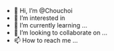 - 👋 Hi, I’m @Chouchoi
- 👀 I’m interested in 
- 🌱 I’m currently learning ...
- 💞️ I’m looking to collaborate on ...
- 📫 How to reach me ...

<!---
Chouchoi/Chouchoi is a ✨ special ✨ repository because its `README.md` (this file) appears on your GitHub profile.
You can click the Preview link to take a look at your changes.
--->
